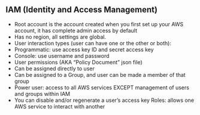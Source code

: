## IAM (Identity and Access Management)

* Root account is the account created when you first set up your AWS account, it has complete admin access by default
* Has no region, all settings are global.
* User interaction types (user can have one or the other or both):
 * Programmatic: use access key ID and secret access key
 * Console: use username and password
* User permissions (AKA “Policy Document” json file)
 * Can be assigned directly to user
 * Can be assigned to a Group, and user can be made a member of that group
* Power user: access to all AWS services EXCEPT management of users and groups within IAM
* You can disable and/or regenerate a user’s access key
Roles: allows one AWS service to interact with another
